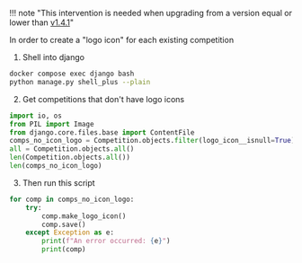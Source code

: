 !!! note "This intervention is needed when upgrading from a version equal or lower than [v1.4.1](https://github.com/codalab/codabench/releases/tag/v1.4.1)"

In order to create a "logo icon" for each existing competition

1. Shell into django
```bash
docker compose exec django bash
python manage.py shell_plus --plain
```

2. Get competitions that don't have logo icons
```python
import io, os
from PIL import Image
from django.core.files.base import ContentFile
comps_no_icon_logo = Competition.objects.filter(logo_icon__isnull=True)
all = Competition.objects.all()
len(Competition.objects.all())
len(comps_no_icon_logo)
```

3. Then run this script
```python
for comp in comps_no_icon_logo:
    try:
        comp.make_logo_icon()
        comp.save()
    except Exception as e:
        print(f"An error occurred: {e}")
        print(comp)
```

